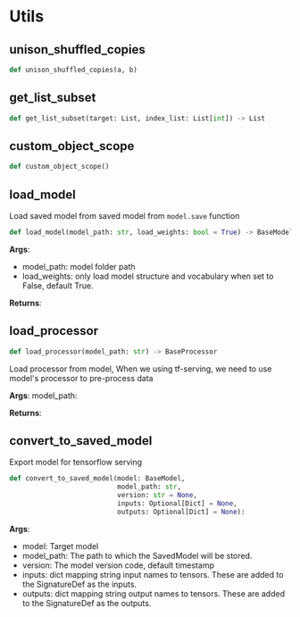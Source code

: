 # Utils

## unison\_shuffled\_copies

```python
def unison_shuffled_copies(a, b)
```

## get\_list\_subset

```python
def get_list_subset(target: List, index_list: List[int]) -> List
```

## custom\_object\_scope

```python
def custom_object_scope()
```

## load_model

Load saved model from saved model from `model.save` function

```python
def load_model(model_path: str, load_weights: bool = True) -> BaseModel
```

__Args__:

- model_path: model folder path
- load_weights: only load model structure and vocabulary when set to False, default True.

__Returns__:

## load_processor

```python
def load_processor(model_path: str) -> BaseProcessor
```

Load processor from model, When we using tf-serving, we need to use model's processor to pre-process data

__Args__:
    model_path:

__Returns__:

## convert\_to\_saved\_model

Export model for tensorflow serving

```python
def convert_to_saved_model(model: BaseModel,
                           model_path: str,
                           version: str = None,
                           inputs: Optional[Dict] = None,
                           outputs: Optional[Dict] = None):
```

__Args__:

- model: Target model
- model_path: The path to which the SavedModel will be stored.
- version: The model version code, default timestamp
- inputs: dict mapping string input names to tensors. These are added
    to the SignatureDef as the inputs.
- outputs:  dict mapping string output names to tensors. These are added
    to the SignatureDef as the outputs.
